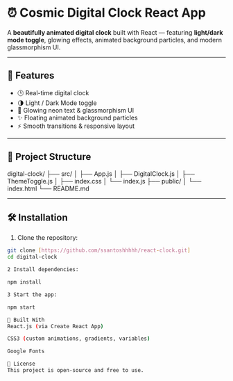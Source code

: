 # ⏰ Cosmic Digital Clock React App

A **beautifully animated digital clock** built with React — featuring **light/dark mode toggle**, glowing effects, animated background particles, and modern glassmorphism UI.

---

## 🚀 Features

- 🕒 Real-time digital clock
- 🌗 Light / Dark Mode toggle
- 🎨 Glowing neon text & glassmorphism UI
- ✨ Floating animated background particles
- ⚡ Smooth transitions & responsive layout

---

## 📁 Project Structure

digital-clock/ 
├── src/ │
├── App.js │
├── DigitalClock.js │
├── ThemeToggle.js │
├── index.css │
└── index.js 
├── public/
│ └── index.html 
└── README.md


---

## 🛠️ Installation

1. Clone the repository:

```bash
git clone [https://github.com/ssantoshhhhh/react-clock.git]
cd digital-clock

2 Install dependencies:

npm install

3 Start the app:

npm start

🤖 Built With
React.js (via Create React App)

CSS3 (custom animations, gradients, variables)

Google Fonts

📜 License
This project is open-source and free to use.
